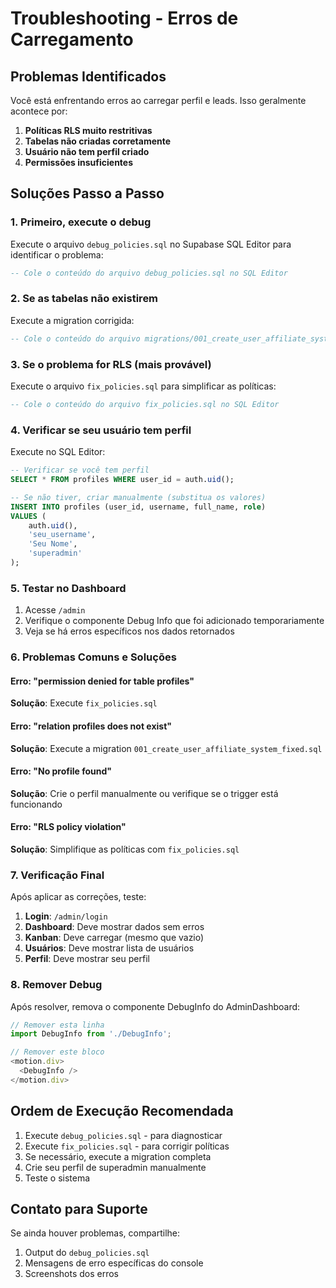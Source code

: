 # Troubleshooting - Erros de Carregamento

## Problemas Identificados

Você está enfrentando erros ao carregar perfil e leads. Isso geralmente acontece por:

1. **Políticas RLS muito restritivas**
2. **Tabelas não criadas corretamente**
3. **Usuário não tem perfil criado**
4. **Permissões insuficientes**

## Soluções Passo a Passo

### 1. Primeiro, execute o debug
Execute o arquivo `debug_policies.sql` no Supabase SQL Editor para identificar o problema:

```sql
-- Cole o conteúdo do arquivo debug_policies.sql no SQL Editor
```

### 2. Se as tabelas não existirem
Execute a migration corrigida:
```sql
-- Cole o conteúdo do arquivo migrations/001_create_user_affiliate_system_fixed.sql
```

### 3. Se o problema for RLS (mais provável)
Execute o arquivo `fix_policies.sql` para simplificar as políticas:

```sql
-- Cole o conteúdo do arquivo fix_policies.sql no SQL Editor
```

### 4. Verificar se seu usuário tem perfil
Execute no SQL Editor:
```sql
-- Verificar se você tem perfil
SELECT * FROM profiles WHERE user_id = auth.uid();

-- Se não tiver, criar manualmente (substitua os valores)
INSERT INTO profiles (user_id, username, full_name, role)
VALUES (
    auth.uid(),
    'seu_username',
    'Seu Nome',
    'superadmin'
);
```

### 5. Testar no Dashboard
1. Acesse `/admin` 
2. Verifique o componente Debug Info que foi adicionado temporariamente
3. Veja se há erros específicos nos dados retornados

### 6. Problemas Comuns e Soluções

#### Erro: "permission denied for table profiles"
**Solução**: Execute `fix_policies.sql`

#### Erro: "relation profiles does not exist"
**Solução**: Execute a migration `001_create_user_affiliate_system_fixed.sql`

#### Erro: "No profile found"
**Solução**: Crie o perfil manualmente ou verifique se o trigger está funcionando

#### Erro: "RLS policy violation"
**Solução**: Simplifique as políticas com `fix_policies.sql`

### 7. Verificação Final

Após aplicar as correções, teste:

1. **Login**: `/admin/login`
2. **Dashboard**: Deve mostrar dados sem erros
3. **Kanban**: Deve carregar (mesmo que vazio)
4. **Usuários**: Deve mostrar lista de usuários
5. **Perfil**: Deve mostrar seu perfil

### 8. Remover Debug

Após resolver, remova o componente DebugInfo do AdminDashboard:

```typescript
// Remover esta linha
import DebugInfo from './DebugInfo';

// Remover este bloco
<motion.div>
  <DebugInfo />
</motion.div>
```

## Ordem de Execução Recomendada

1. Execute `debug_policies.sql` - para diagnosticar
2. Execute `fix_policies.sql` - para corrigir políticas
3. Se necessário, execute a migration completa
4. Crie seu perfil de superadmin manualmente
5. Teste o sistema

## Contato para Suporte

Se ainda houver problemas, compartilhe:
1. Output do `debug_policies.sql`
2. Mensagens de erro específicas do console
3. Screenshots dos erros